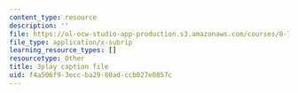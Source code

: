 ```yaml
---
content_type: resource
description: ''
file: https://ol-ocw-studio-app-production.s3.amazonaws.com/courses/8-701-introduction-to-nuclear-and-particle-physics-fall-2020/f4a506f93eccba2980adccb027e0857c_bltHh3K2_Gs.srt
file_type: application/x-subrip
learning_resource_types: []
resourcetype: Other
title: 3play caption file
uid: f4a506f9-3ecc-ba29-80ad-ccb027e0857c
---
```

